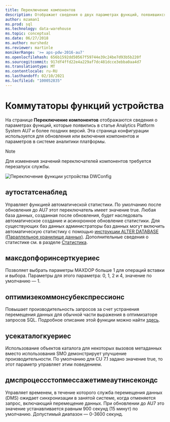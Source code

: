```yaml
---
title: Переключение компонентов
description: Отображает сведения о двух параметрах функций, появившихся в Analytics Platform System AU7.
author: mzaman1
ms.prod: sql
ms.technology: data-warehouse
ms.topic: conceptual
ms.date: 06/27/2018
ms.author: murshedz
ms.reviewer: martinle
monikerRange: '>= aps-pdw-2016-au7'
ms.openlocfilehash: 656b1592dd50567f59744e39c24be7d93b5b220f
ms.sourcegitcommit: 917df4ffd22e4a229af7dc481dcce3ebba0aa4d7
ms.translationtype: MT
ms.contentlocale: ru-RU
ms.lasthandoff: 02/10/2021
ms.locfileid: "100052835"
---
```

# <a name="appliance-feature-switches"></a>Коммутаторы функций устройства

На странице **Переключение компонентов** отображаются сведения о параметрах функций, которые появились в статье Analytics Platform System AU7 и более поздних версий. Эта страница конфигурации используется для обновления или включения компонентов и параметров в системе аналитики платформы.

> [!NOTE]
> Для изменения значений переключателей компонентов требуется перезапуск службы.

![Переключение функции устройства DWConfig](media/feature-switch/SQL_Server_PDW_DWConfig_feature_switch.png "Переключение функции устройства DWConfig")

## <a name="autostatsenabled"></a>аутостатсенаблед

Управляет функцией автоматической статистики. По умолчанию после обновления до AU7 этот переключатель имеет значение true. Любая база данных, созданная после обновления, будет наследовать автоматическое создание и асинхронное обновление статистики. Для существующих баз данных администраторы баз данных могут включить автоматическую статистику с помощью [инструкции ALTER DATABASE (Параллельное хранилище данных)](../t-sql/statements/alter-database-transact-sql.md?tabs=sqlpdw). Дополнительные сведения о статистике см. в разделе [Статистика](../relational-databases/statistics/statistics.md).

## <a name="maxdopforinsertqueries"></a>максдопфоринсерткуериес

Позволяет выбрать параметры MAXDOP больше 1 для операций вставки и выбора. Параметры для этого параметра: 0, 1, 2 и 4, значение по умолчанию — 1.

## <a name="optimizecommonsubexpressions"></a>оптимизекоммонсубекспрессионс

Повышает производительность запросов за счет устранения перемещения данных для обычной части выражения в оптимизаторе запросов SQL. Подробное описание этой функции можно найти [здесь](common-sub-expression-elimination.md).

## <a name="usecatalogqueries"></a>усекаталогкуериес

Использование объектов каталога для некоторых вызовов метаданных вместо использования SMO демонстрирует улучшение производительности. По умолчанию для CU 7.1 задано значение true, то этот параметр управляет этим поведением.

## <a name="dmsprocessstopmessagetimeoutinseconds"></a>дмспроцессстопмессажетимеаутинсекондс

Управляет временем, в течение которого служба перемещения данных (DMS) ожидает синхронизации в занятой системе, когда отменяется запрос, включающий перемещение данных. При обновлении до AU7 это значение устанавливается равным 900 секунд (15 минут) по умолчанию. Допустимый диапазон — 0-3600 секунд.
